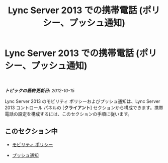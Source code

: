 ﻿---
title: Lync Server 2013 での携帯電話 (ポリシー、プッシュ通知)
TOCTitle: Lync Server 2013 での携帯電話 (ポリシー、プッシュ通知)
ms:assetid: 7f890ac0-3680-4607-adb5-8306d8ede72c
ms:mtpsurl: https://technet.microsoft.com/ja-jp/library/JJ688106(v=OCS.15)
ms:contentKeyID: 49887016
ms.date: 05/19/2016
mtps_version: v=OCS.15
ms.translationtype: HT
---

# Lync Server 2013 での携帯電話 (ポリシー、プッシュ通知)

 

_**トピックの最終更新日:** 2012-10-15_

Lync Server 2013 のモビリティ ポリシーおよびプッシュ通知は、Lync Server 2013 コントロール パネルの \[**クライアント**\] セクションから構成できます。携帯電話の設定を構成するには、このセクションの手順に従います。

## このセクション中

  - [モビリティ ポリシー](lync-server-2013-mobility-policies.md)

  - [プッシュ通知](lync-server-2013-push-notifications.md)

